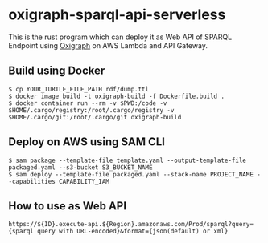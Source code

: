 # oxigraph-sparql-api-serverless

This is the rust program which can deploy it as Web API of SPARQL Endpoint using [Oxigraph](https://github.com/oxigraph/oxigraph) on AWS Lambda and API Gateway.

## Build using Docker

```
$ cp YOUR_TURTLE_FILE_PATH rdf/dump.ttl 
$ docker image build -t oxigraph-build -f Dockerfile.build .
$ docker container run --rm -v $PWD:/code -v $HOME/.cargo/registry:/root/.cargo/registry -v $HOME/.cargo/git:/root/.cargo/git oxigraph-build
```

## Deploy on AWS using SAM CLI

```
$ sam package --template-file template.yaml --output-template-file packaged.yaml --s3-bucket S3_BUCKET_NAME
$ sam deploy --template-file packaged.yaml --stack-name PROJECT_NAME --capabilities CAPABILITY_IAM
```

## How to use as Web API

```
https://${ID}.execute-api.${Region}.amazonaws.com/Prod/sparql?query={sparql query with URL-encoded}&format={json(default) or xml}
```
